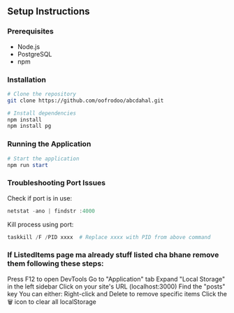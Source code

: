 ## Setup Instructions

### Prerequisites

- Node.js
- PostgreSQL
- npm

### Installation

```bash ma lekhne
# Clone the repository
git clone https://github.com/oofrodoo/abcdahal.git

# Install dependencies
npm install
npm install pg
```

### Running the Application

```powershell
# Start the application
npm run start
```

### Troubleshooting Port Issues

Check if port is in use:

```powershell
netstat -ano | findstr :4000
```

Kill process using port:

```powershell
taskkill /F /PID xxxx  # Replace xxxx with PID from above command
```

### If ListedItems page ma already stuff listed cha bhane remove them following these steps:

Press F12 to open DevTools
Go to "Application" tab
Expand "Local Storage" in the left sidebar
Click on your site's URL (localhost:3000)
Find the "posts" key
You can either:
Right-click and Delete to remove specific items
Click the 🗑️ icon to clear all localStorage
